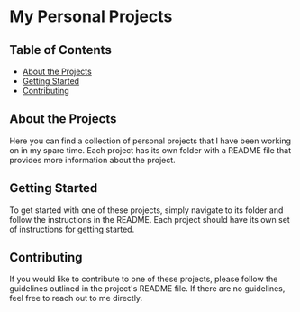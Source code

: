 # My Personal Projects

## Table of Contents
- [About the Projects](#about-the-projects)
- [Getting Started](#getting-started)
- [Contributing](#contributing)

## About the Projects
Here you can find a collection of personal projects that I have been working on in my spare time. Each project has its own folder with a README file that provides more information about the project.

## Getting Started
To get started with one of these projects, simply navigate to its folder and follow the instructions in the README. Each project should have its own set of instructions for getting started.

## Contributing
If you would like to contribute to one of these projects, please follow the guidelines outlined in the project's README file. If there are no guidelines, feel free to reach out to me directly.
